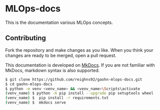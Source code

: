 # MLOps-docs

This is the documentation various MLOps concepts.

## Contributing

Fork the repository and make changes as you like. When you think your changes are ready to 
be merged, open a pull request.

This documentation is developed on [MkDocs](https://www.mkdocs.org/). If you are not familiar with MkDocs,
markdown syntax is also supported.

```bash
$ git clone https://github.com/reighns92/gaohn-mlops-docs.git
$ cd gaohn-mlops-docs
$ python -m venv <venv_name> && <venv_name>\Scripts\activate 
(venv_name) $ python -m pip install --upgrade pip setuptools wheel
(venv_name) $  pip install -r requirements.txt
(venv_name) $  mkdocs serve
```
